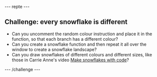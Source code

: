 \--- repte \---

## Challenge: every snowflake is different

- Can you uncomment the random colour instruction and place it in the function, so that each branch has a different colour?
- Can you create a snowflake function and then repeat it all over the window to create a snowflake landscape?
- Can you draw snowflakes of different colours and different sizes, like those in Carrie Anne's video [Make snowflakes with code](https://www.youtube.com/watch?v=DHmeX7YTHBY)?

\--- /challenge \---